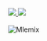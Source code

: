 <!--
https://github.community/t/support-theme-context-for-images-in-light-vs-dark-mode/147981/84
-->
<a href="https://github.com/Mlemix/Mlemix">
<img src="https://github.com/Mlemix/Mlemix/blob/master/generated/overview.svg#gh-dark-mode-only" />
<img src="https://github.com/Mlemix/Mlemix/blob/master/generated/languages.svg#gh-dark-mode-only" />
</a>
<br></br>
<img src="https://komarev.com/ghpvc/?username=Mlemix&label=Profile%20views&color=0e75b6&style=flat" alt="Mlemix" />
